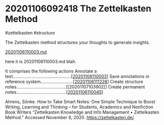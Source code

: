 # 20201106092418 The Zettelkasten Method
#zettelkasten #structure

The Zettelkasten method structures your thoughts to generate
insights.

[20201106110003.md](20201106110003.md)

here it is <a>20201106110003.md</a> blah.

It comprises the following actions
Annotate a text...............................................[[20201106110003]]
Save annotations in reference system..........................[[20201106111228]]
Create structure notes........................................[[20201107103902]]
Create permanent notes........................................[[20201106110045]]

Ahrens, Sönke. How to Take Smart Notes: One Simple Technique to Boost Writing,
    Learning and Thinking – for Students, Academics and Nonfiction Book Writers
“Zettelkasten Knowledge and Info Management • Zettelkasten Method.”
    Accessed November 6, 2020. https://zettelkasten.de/.

[//begin]: # "Autogenerated link references for markdown compatibility"
[20201106110003]: 20201106110003 "20201106110003 Annotating a Text"
[20201106111228]: 20201106111228 "20201106111228 Reference System"
[20201106110045]: 20201106110045 "20201106110045 Permanent Note"
[//end]: # "Autogenerated link references"
